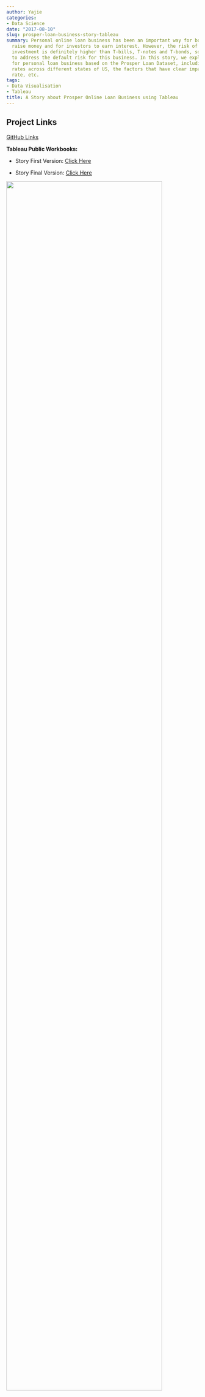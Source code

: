 ```yaml
---
author: Yajie
categories:
- Data Science
date: "2017-08-10"
slug: prosper-loan-business-story-tableau
summary: Personal online loan business has been an important way for borrowers to
  raise money and for investors to earn interest. However, the risk of this type of
  investment is definitely higher than T-bills, T-notes and T-bonds, so it's important
  to address the default risk for this business. In this story, we explored many aspects
  for personal loan business based on the Prosper Loan Dataset, including the default
  rates across different states of US, the factors that have clear impact on default
  rate, etc.
tags:
- Data Visualisation
- Tableau
title: A Story about Prosper Online Loan Business using Tableau
---
```


## Project Links

[GitHub Links](https://github.com/yajiez/create-tableau-story)

**Tableau Public Workbooks:**

- Story First Version: [Click Here](https://public.tableau.com/shared/Y6H9T3577?:display_count=yes)

- Story Final Version: [Click Here](https://public.tableau.com/views/ProsperLoanData_4/StoryFinalVersion?:embed=y&:display_count=yes)

<div><img src="/img/prosper-loan-final-story.png" width="90%"></div>

## Summary

Personal online loan business has been an important way for borrowers to raise money and for investors to earn interest. However, the risk of this type of investment is definitely higher than T-bills, T-notes and T-bonds, so it's important to address the default risk for this business. In this story, we explored many aspects for personal loan business based on the [Prosper](https://www.prosper.com) Loan Dataset, including the default rates across different states of US, sereval factors which have clear impact on default rate, etc. Moreover, this analysis showed that higher risk loans don't guarantee higher return so a useful tip for investors was given.

## Personal Loan Business over Time

Since 2009, the online personal loan business has increased steadily and climbed up quickly since 2013 and then droped down at the beginning of 2014. However, the borrower credit score has went down over time.

![](/post/prosper-loan-tableau/prosper-loan-trends.png)

## Default Rates across US

Default rates for different states of US have obvious variance, and the default rate in some states were higher than 30%.

![](/post/prosper-loan-tableau/prosper-loan-map.png)

## Relevant Factors about the Default Rate

Higher Income, Lower BorrowerRate and Better Credit Rating imply Lower Default Rate. An interesting pattern was found among the college student group which shows that higher grade students would have more loans and lower default rate, with exception for sophomore student.

![](/post/prosper-loan-tableau/prosper-loan-default-rate-factors.png)

## Higher Return, Higher Risk

It's clearly that ProsperRating is a good indicator and the general principle is: **higher return means higher risk**. However, loans with rating HR have the highest risk but don't have the highest estimated return and loans with C&D have higher actual principal loss than E&HR. So don't put your money in C&D loans.

![](/post/prosper-loan-tableau/prosper-loan-risk.png)

## Final Story

![](/post/prosper-loan-tableau/prosper-loan-final-story.png)

You can found the online version of this story [Here](https://public.tableau.com/views/ProsperLoanData_4/StoryFinalVersion?:embed=y&:display_count=yes).

## Additional Information

### Design of the First Version

The prosper dataset is a complex dataset which contains 113,937 loans with 81 variables, so before I began to create the visualisation, I asked one question to myself again and agian: 

- **What do I want to learn from this dataset?**

My answer was: The most important things that I cared about for this dataset are the status and the relevant factors about the **default rate**. So the story about this dataset was focus on the default rate and I divided them into three groups:

- Trends of the loans over time and the spatial distribution of the default rate;
- The relationships between the default rate and the relevant factors;
- Interesting patterns and useful insights that were found in this process.

**Group One**

- **Trends of the loans over time:** Line Chart;
- **Trends of the ProsperScore over time:** Line Chart;
- **Spatial distribution of the default rate**: Thematic Maps.

In order to see whether each state had the similar tread or not, I chose to use different colors to stand for different state. Also, I created an action to connect the trends of the loans and the default rate map.

**Group Two**

I found three obvious relevant factors of the default rate, so I made three visualisations to show the relatioships between them:

- **Default rate & IncomeRange:** Bar Chart;
- **Default rate & ProsperRating:** Stacked Bar Chart, with one bar for each `ProsperRating` and using color to stand for each `IncomeRange` within that `ProsperRating` loans;
- **Default rate & BorrowerRate:** Scatter Plot, with using color to stand for each `Occupation`, and I added a filter for different `ProsperRating`. Also, I found an interesting patter about the college student group, so I created a group named "College Student", and then used "size" to encode this new group variable to make the "College Student" standing out.

For the interesting patter about the "College Student" group, I created a new chart to show the loans number and default rate among them:

- **Default rate of the College Student:** I used two Bar Charts to show the loans number and defualt rate for different grade of the college students. And I used the "red color" to draw attention for the "Sophomore" student.

**Group Three**

Based on the analysis I found that `ProsperRating` is a good indicator for the default risk of the loans, so I created four bar charts to show `EstimatedEffectiveYield`, `EstimatedLoss`, `EstimatedReturn`, and the Actual Net Principal Loss for loans of different rating. Also, I used "color" to draw attention for the "HR", "C", "D" loans.

Finally, I came up a 3-steps story as follows:

1. Demonstrate the trends and status of the Loans using time series line plot and thematic map;
1. Explore the relationships between the default rate and its relevant factors;
1. Emphasise that higher return means higher risk, and tell the audience don't put money in C&D loans based on this dataset.

### Changes after Feedback

I sent my story to a friend and the response was that it looks like a mess. Well, so sad.

The main point was that I put too many charts in just one screen, and the elements were not rendered clearly in the laptop screen, which would make people stop reading this story entirely.

Upon hearing this feedback I realized that I didn't take different screen sizes of various kinds of the devices today into consideration. I just chose the automatic layout and tweak them to look pretty on my own laptop which has a very high resolution.

Therefore, I divided the 3-steps story into a 5-steps story, and the important changes were:

- In the step 1 of the original story, I created a line chart of the loans number as well as the loans amount, and the trends of them were quite similar, so I removed the line chart of the loans number because the loans amount is more imoortant than the loan number. After the removal of one line chart, it looks more clearly and tidy;
- In the step 2 of the original story, I put all the relevant factors into one place, which made it a messy and different to understand, so I divided the step 2 of the original story into 3 pieces and ordered them in a way which is easy to follow;
- In the step 3 of the original story, I created four bar charts to show `EstimatedEffectiveYield`, `EstimatedLoss`, `EstimatedReturn`, and the Actual Net Principal Loss for loans of different rating. However, it's not necessary to put all of the `EstimatedEffectiveYield`, `EstimatedLoss`, `EstimatedReturn` together, only the `EstimatedLoss` and `EstimatedReturn` would be enough, so I removed the `EstimatedEffectiveYield` bar chart;
- Besides, I realized that the caption boxes of the original story occupied some place, but there were some unused space in the charts themselves. What is more, widescreen is very common now so the vertical space is really precious. As a result, I decided to change the navagator style from "Caption boxes" to "Numbers", and rewrote the most important information of the "Caption boxes" then added them as "text" in or under the blank space of the charts.

Finally, I modified the original 3-steps story into a 5-steps story and changed the navagator style from "Caption boxes" to "Numbers".

## Resources

- [Tableau Online Help](http://onlinehelp.tableau.com/current/pro/desktop/en-us/default.html)
